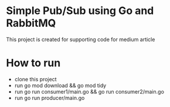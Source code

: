 # Simple Pub/Sub using Go and RabbitMQ

This project is created for supporting code for medium article
# How to run

- clone this project
- run go mod download && go mod tidy
- run go run consumer1/main.go && go run consumer2/main.go
- run go run producer/main.go